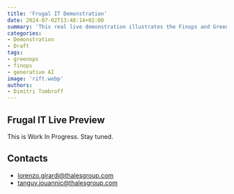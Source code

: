```yaml
---
title: 'Frugal IT Demonstration'
date: 2024-07-02T13:48:14+02:00
summary: 'This real live demonstration illustrates the Finops and Greenops monitoring of a sample AWS kubernetes application.'
categories: 
- Demonstration
- Draft
tags:
- greenops
- finops
- generative AI
image: 'rift.webp'
authors: 
- Dimitri Tombroff
---
```


## Frugal IT Live Preview

This is Work In Progress. Stay tuned. 

## Contacts

- lorenzo.girardi@thalesgroup.com
- tanguy.jouannic@thalesgroup.com



